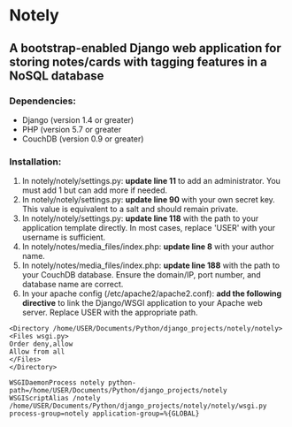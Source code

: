 # Notely
## A bootstrap-enabled Django web application for storing notes/cards with tagging features in a NoSQL database

### Dependencies:
* Django (version 1.4 or greater)
* PHP (version 5.7 or greater
* CouchDB (version 0.9 or greater)

### Installation:

1. In notely/notely/settings.py: **update line 11** to add an administrator. You must add 1 but can add more if needed.
2. In notely/notely/settings.py: **update line 90** with your own secret key. This value is equivalent to a salt and should remain private.
3. In notely/notely/settings.py: **update line 118** with the path to your application template directly. In most cases, replace 'USER' with your username is sufficient.
4. In notely/notes/media_files/index.php: **update line 8** with your author name.
5. In notely/notes/media_files/index.php: **update line 188** with the path to your CouchDB database. Ensure the domain/IP, port number, and database name are correct.
6. In your apache config (/etc/apache2/apache2.conf): **add the following directive** to link the Django/WSGI application to your Apache web server. Replace USER with the appropriate path.

```
<Directory /home/USER/Documents/Python/django_projects/notely/notely>
<Files wsgi.py>
Order deny,allow
Allow from all
</Files>
</Directory>

WSGIDaemonProcess notely python-path=/home/USER/Documents/Python/django_projects/notely
WSGIScriptAlias /notely /home/USER/Documents/Python/django_projects/notely/notely/wsgi.py process-group=notely application-group=%{GLOBAL}
```
